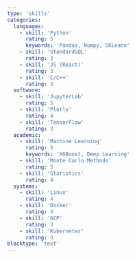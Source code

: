 ```yaml
---
type: 'skills'
categories:
  languages:
    - skill: 'Python'
      rating: 5
      keywords: 'Pandas, Numpy, SKLearn'
    - skill: 'StandardSQL'
      rating: 3
    - skill: 'JS (React)'
      rating: 3
    - skill: 'C/C++'
      rating: 3
  software:
    - skill: 'JupyterLab'
      rating: 5
    - skill: 'Plotly'
      rating: 4
    - skill: 'TensorFlow'
      rating: 3
  academic:
    - skill: 'Machine Learning'
      rating: 5
      keywords: 'XGBoost, Deep Learning'
    - skill: 'Monte Carlo Methods'
      rating: 5
    - skill: 'Statistics'
      rating: 4
  systems:
    - skill: 'Linux'
      rating: 4
    - skill: 'Docker'
      rating: 4
    - skill: 'GCP'
      rating: 3
    - skill: 'Kubernetes'
      rating: 3
blocktype: 'text'
---
```

